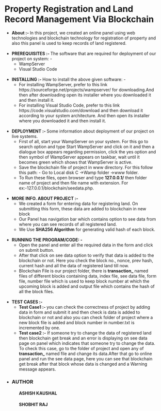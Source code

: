 # Property Registration and Land Record Management Via Blockchain
<ul>
  <li><b>About :- </b>In this project, we created an online panel using web
   technologies and blockchain technology for registration of
   property and also this panel is used to keep records of land
   registered.
  </li>
  <br>
  <li><b>PREREQUISITES :- </b>
    The software that are required for deployment of our project on system: - 
    <ul>
      <li>WampServer</li>
      <li>Visual Studio Code</li>
    </ul>
  </li>
  
  <br>
  <li><b>INSTALLING :- </b>
     How to install the above given software: -
    <ul>
      <li>For installing WampServer, prefer to this link https://sourceforge.net/projects/wampserver/ for downloading.And then after downloading open its installer where you      downloaded it and then install it.</li>
      <li>For installing Visual Studio Code, prefer to this link
https://code.visualstudio.com/download and then download it
according to your system architecture. And then open its
installer where you downloaded it and then install it.</li>
    </ul>
  </li>
  
  <br>
  <li><b>DEPLOYMENT :- </b>
    Some information about deployment of our project on live systems.
    <ul>
      <li>First of all, start your WampServer on your system. For this
go to search option and type Start WampServer and click on
it and then a dialogue box appears regarding permission,
click the yes option and then symbol of WampServer
appears on taskbar, wait until it becomes green which shows
that WampServer is active.</li>
      <li>Save the blockchain file of project in www directory. For this
follow this path: - Go to Local disk C ->Wamp folder ->www
folder.</li>
      <li>To Run these files, open browser and type <b>127.0.0.1/</b> then
folder name of project and then file name with extension.
For ex:-127.0.0.1/blockchain/seedata.php.</li>
    </ul>
  </li>
  
  <br>
  <li><b>MORE INFO. ABOUT PROJECT :- </b>
    <ul>
      <li>We created a form for entering data for registering land. On
submitting this form, these data are added to blockchain in
new block</li>
      <li>Our Panel has navigation bar which contains option to see
data from where you can see records of all registered land.</li>
      <li>We Use <b>SHA256 Algorithm</b> for generating valid hash of each
block.</li>
    </ul>
  </li>
  
  <br>
  <li><b>RUNNING THE PROGRAM/CODE: -</b>
   <ul>
      <li>Open the panel and enter all the required data in the form
and click on submit button.</li>
      <li>After that click on see data option to verify that data is
added to the blockchain or not. Here you check the block
no., nonce, prev hash, current hash and all the data of
registered land till now.</li>
     <li>Blockchain File is our project folder, there is <b>transaction_</b>
named files of different blocks containing data, index file,
see data file, form file, number file which is used to keep
block number at which the upcoming block is added and
output file which contains the hash of all the block files.</li>
    </ul>
  </li>
  
  <br>
  <li><b>TEST CASES :- </b> 
    <ul>
      <li><b>Test Case1 :- </b>you can check the correctness of project by
adding data in form and submit it and then check is data is
added to blockchain or not and also you can check folder of 
project where a new block file is added and block number in
number.txt is incremented by one.
   </li>
      <li><b>Test case2 :-</b> If someone try to change the data of registered
land then blockchain get break and an error is displaying on
see data page on panel which indicates that someone try to
change the data. <br> To check this case, go to the folder of project and open any
        of <b>transaction_</b> named file and change its data.After that go
to online panel and run the see data page, here you can see
that blockchain get break after that block whose data is
changed and a Warning message appears.</li>
    </ul>
  </li>
  
</ul>
<ul>
  <li><h3>AUTHOR</h3></li>
  <ul>
   <h4>ASHISH KAUSHAL</h4>
    <h4>SHOBHIT RAJ</h4>
  </ul>
</ul>
